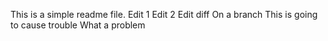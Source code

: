 This is a simple readme file.
Edit 1
Edit 2
Edit diff
On a branch
This is going to cause trouble
What a problem